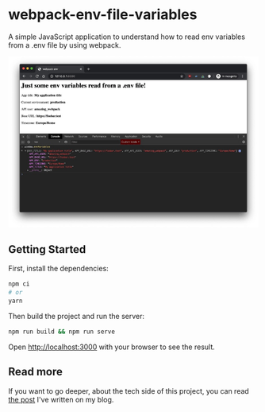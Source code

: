# webpack-env-file-variables
A simple JavaScript application to understand how to read env variables from a .env file by using webpack.

![](webpack-env-file-variables.jpg)

## Getting Started

First, install the dependencies:

```bash
npm ci
# or
yarn
```

Then build the project and run the server:
```bash
npm run build && npm run serve
```

Open [http://localhost:3000](http://localhost:3000) with your browser to see the result.

## Read more
If you want to go deeper, about the tech side of this project, you can read [the post](https://dev.to/sanfra1407/how-to-use-env-file-in-javascript-applications-with-webpack-18df#build-and-serve-the-app) I've written on my blog.